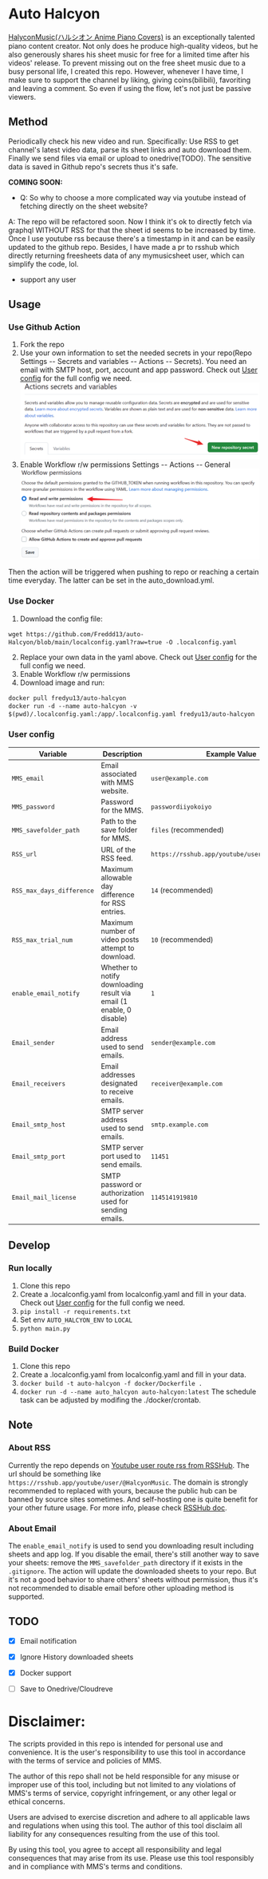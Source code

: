 # Auto Halcyon
[HalyconMusic(ハルシオン Anime Piano Covers)](https://www.youtube.com/@HalcyonMusic) is an exceptionally talented piano content creator. Not only does he produce high-quality videos, but he also generously shares his sheet music for free for a limited time after his videos' release. To prevent missing out on the free sheet music due to a busy personal life, I created this repo. However, whenever I have time, I make sure to support the channel by liking, giving coins(bilibili), favoriting and leaving a comment. So even if using the flow, let's not just be passive viewers.

## Method
Periodically check his new video and run. Specifically:
Use RSS to get channel's latest video data, parse its sheet links and auto download them. 
Finally we send files via email or upload to onedrive(TODO).
The sensitive data is saved in Github repo's secrets thus it's safe.

**COMING SOON:**
- Q: So why to choose a more complicated way via youtube instead of fetching directly on the sheet website?

A: The repo will be refactored soon. Now I think it's ok to directly fetch via graphql WITHOUT RSS for that the sheet id seems to be increased by time. Once I use youtube rss because there's a timestamp in it and can be easily updated to the github repo.
Besides, I have made a pr to rsshub which directly returning freesheets data of any mymusicsheet user, which can simplify the code, lol.
- support any user

## Usage

### Use Github Action
1. Fork the repo
2. Use your own information to set the needed secrets in your repo(Repo Settings -- Secrets and variables -- Actions -- Secrets). You need an email with SMTP host, port, account and app password. Check out [User config](#(User-config)) for the full config we need.
![](docs/add_secrets.png)
3. Enable Workflow r/w permissions
Settings -- Actions -- General
![](docs/enable_rw.png)

Then the action will be triggered when pushing to repo or reaching a certain time everyday. The latter can be set in the auto_download.yml. 

### Use Docker
1. Download the config file:
```
wget https://github.com/Freddd13/auto-Halcyon/blob/main/localconfig.yaml?raw=true -O .localconfig.yaml
```
2. Replace your own data in the yaml above. Check out [User config](#(User-config)) for the full config we need.
3. Enable Workflow r/w permissions
3. Download image and run:
```
docker pull fredyu13/auto-halcyon
docker run -d --name auto-halcyon -v $(pwd)/.localconfig.yaml:/app/.localconfig.yaml fredyu13/auto-halcyon
```

### User config
| Variable                  | Description                                         | Example Value          |
|---------------------------|-----------------------------------------------------|------------------------|
| `MMS_email`               | Email associated with MMS website.                | `user@example.com`     |
| `MMS_password`            | Password for the MMS.                        | `passwordiiyokoiyo`          |
| `MMS_savefolder_path`     | Path to the save folder for MMS.                   | `files` (recommended)      |
| `RSS_url`                 | URL of the RSS feed.                               | `https://rsshub.app/youtube/user/@HalcyonMusic`|
| `RSS_max_days_difference` | Maximum allowable day difference for RSS entries.  | `14`  (recommended)                    |
| `RSS_max_trial_num`       | Maximum number of video posts attempt to download.     | `10` (recommended)                    |
| `enable_email_notify`      | Whether to notify downloading result via email  (1 enable, 0 disable)  | `1` |
| `Email_sender`            | Email address used to send emails.                 | `sender@example.com`   |
| `Email_receivers`         | Email addresses designated to receive emails.      | `receiver@example.com` |
| `Email_smtp_host`         | SMTP server address used to send emails.           | `smtp.example.com`     |
| `Email_smtp_port`         | SMTP server port used to send emails.              | `11451`                  |
| `Email_mail_license`      | SMTP password or authorization used for sending emails.  | `1145141919810`  |


## Develop
### Run locally
1. Clone this repo
2. Create a .localconfig.yaml from localconfig.yaml and fill in your data. Check out [User config](#(User-config)) for the full config we need.
3. `pip install -r requirements.txt`
4. Set env `AUTO_HALCYON_ENV` to `LOCAL`
4. `python main.py`

### Build Docker
1. Clone this repo
2. Create a .localconfig.yaml from localconfig.yaml and fill in your data. 
3. `docker build -t auto-halcyon -f docker/Dockerfile .`
4. `docker run -d --name auto_halcyon auto-halcyon:latest`
The schedule task can be adjusted by modifing the ./docker/crontab.

## Note
### About RSS
Currently the repo depends on [Youtube user route rss from RSSHub](https://docs.rsshub.app/routes/social-media#youtube-user). The url should be something like `https://rsshub.app/youtube/user/@HalcyonMusic`. The domain is strongly recommended to replaced with yours, because the public hub can be banned by source sites sometimes. And self-hosting one is quite benefit for your other future usage.
For more info, please check [RSSHub doc](https://docs.rsshub.app/).


### About Email
The `enable_email_notify` is used to send you downloading result including sheets and app log. If you disable the email, there's still another way to save your sheets: remove the `MMS_savefolder_path` directory if it exists in the `.gitignore`. The action will update the downloaded sheets to your repo. But it's not a good behavior to share others' sheets without permission, thus it's not recommended to disable email before other uploading method is supported.


## TODO
- [x] Email notification
- [x] Ignore History downloaded sheets
- [x] Docker support
- [ ] Save to Onedrive/Cloudreve


# Disclaimer:
The scripts provided in this repo is intended for personal use and convenience. It is the user's responsibility to use this tool in accordance with the terms of service and policies of MMS.

The author of this repo shall not be held responsible for any misuse or improper use of this tool, including but not limited to any violations of MMS's terms of service, copyright infringement, or any other legal or ethical concerns.

Users are advised to exercise discretion and adhere to all applicable laws and regulations when using this tool. The author of this tool disclaim all liability for any consequences resulting from the use of this tool.

By using this tool, you agree to accept all responsibility and legal consequences that may arise from its use.
Please use this tool responsibly and in compliance with MMS's terms and conditions.
